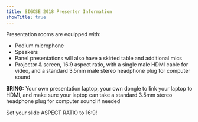 ```yaml
---
title: SIGCSE 2018 Presenter Information
showTitle: true
---
```


Presentation rooms are equipped with:

* Podium microphone
* Speakers
* Panel presentations will also have a skirted table and additional mics
* Projector & screen, 16:9 aspect ratio, with a single male HDMI cable for video, and a standard 3.5mm male stereo headphone plug for computer sound

__BRING:__ Your own presentation laptop, your own dongle to link your laptop to HDMI, and make sure your laptop can take a standard 3.5mm stereo headphone plug for computer sound if needed

Set your slide ASPECT RATIO to 16:9!